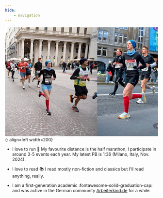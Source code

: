 ```yaml
---
hide: 
    - navigation
---
```


![eckert](assets/images/running_pics.jpg){: align=left width=200}

- I love to run :runner: My favourite distance is the half marathon, I participate in around 3-5 events each year. My latest PB is 1:36 (Milano, Italy, Nov. 2024). 

- I love to read :books: I read mostly non-fiction and classics but I'll read anything, really. 

- I am a first-generation academic :fontawesome-solid-graduation-cap: and was active in the German community [Arbeiterkind.de](https://www.arbeiterkind.de/) for a while. 


